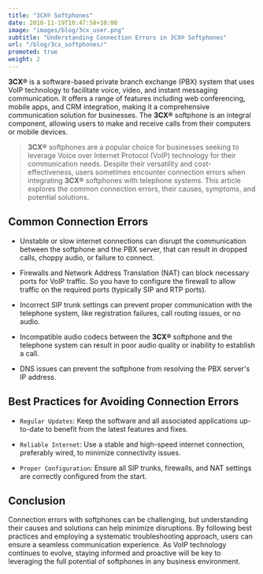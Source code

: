 ```yaml
---
title: "3CX® Softphones"
date: 2018-11-19T10:47:58+10:00
image: "images/blog/3cx_user.png"
subtitle: "Understanding Connection Errors in 3CX® Softphones"
url: "/blog/3cx_softphones/"
promoted: true
weight: 2
---
```



**3CX®** is a software-based private branch exchange (PBX) system that uses VoIP technology to facilitate voice, video, and instant messaging communication. It offers a range of features including web conferencing, mobile apps, and CRM integration, making it a comprehensive communication solution for businesses. The **3CX®** softphone is an integral component, allowing users to make and receive calls from their computers or mobile devices.

> **3CX®** softphones are a popular choice for businesses seeking to leverage Voice over Internet Protocol (VoIP) technology for their communication needs. Despite their versatility and cost-effectiveness, users sometimes encounter connection errors when integrating **3CX®** softphones with telephone systems. This article explores the common connection errors, their causes, symptoms, and potential solutions.


## Common Connection Errors

- Unstable or slow internet connections can disrupt the communication between the softphone and the PBX server, that can result in dropped calls, choppy audio, or failure to connect.

- Firewalls and Network Address Translation (NAT) can block necessary ports for VoIP traffic. So you have to configure the firewall to allow traffic on the required ports (typically SIP and RTP ports).

- Incorrect SIP trunk settings can prevent proper communication with the telephone system, like registration failures, call routing issues, or no audio.

- Incompatible audio codecs between the **3CX®** softphone and the telephone system can result in poor audio quality or inability to establish a call.

- DNS issues can prevent the softphone from resolving the PBX server's IP address.


## Best Practices for Avoiding Connection Errors

- `Regular Updates`: Keep the software and all associated applications up-to-date to benefit from the latest features and fixes.

- `Reliable Internet`: Use a stable and high-speed internet connection, preferably wired, to minimize connectivity issues.

- `Proper Configuration`: Ensure all SIP trunks, firewalls, and NAT settings are correctly configured from the start.


## Conclusion

Connection errors with softphones can be challenging, but understanding their causes and solutions can help minimize disruptions. By following best practices and employing a systematic troubleshooting approach, users can ensure a seamless communication experience. As VoIP technology continues to evolve, staying informed and proactive will be key to leveraging the full potential of softphones in any business environment.
